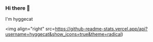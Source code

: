 ### Hi there 👋
I'm hyggecat

<img align="right" src=https://github-readme-stats.vercel.app/api?username=hyggecat&show_icons=true&theme=radical)


